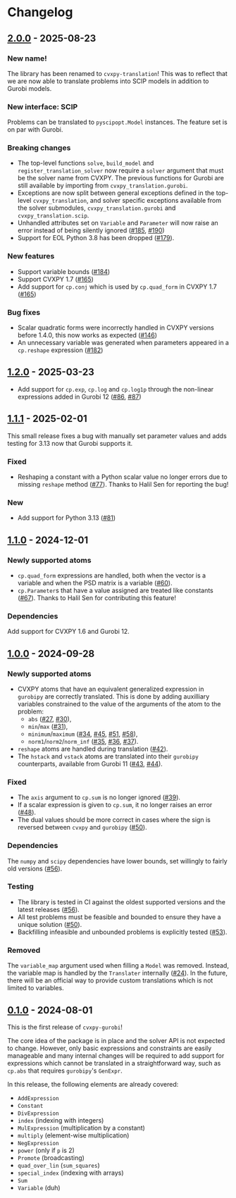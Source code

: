 # Changelog

## [2.0.0] - 2025-08-23

### New name!

The library has been renamed to `cvxpy-translation`! This was to reflect that we
are now able to translate problems into SCIP models in addition to Gurobi
models.

### New interface: SCIP

Problems can be translated to `pyscipopt.Model` instances. The feature set is on
par with Gurobi.

### Breaking changes

- The top-level functions `solve`, `build_model` and
  `register_translation_solver` now require a `solver` argument that must be the
  solver name from CVXPY. The previous functions for Gurobi are still available
  by importing from `cvxpy_translation.gurobi`.
- Exceptions are now split between general exceptions defined in the top-level
  `cvxpy_translation`, and solver specific exceptions available from the solver
  submodules, `cvxpy_translation.gurobi` and `cvxpy_translation.scip`.
- Unhandled attributes set on `Variable` and `Parameter` will now raise an error
  instead of being silently ignored
  ([#185](https://github.com/jonathanberthias/cvxpy-translation/pull/185),
  [#190](https://github.com/jonathanberthias/cvxpy-translation/pull/190))
- Support for EOL Python 3.8 has been dropped
  ([#179](https://github.com/jonathanberthias/cvxpy-translation/pull/179)).

### New features

- Support variable bounds
  ([#184](https://github.com/jonathanberthias/cvxpy-translation/pull/184))
- Support CVXPY 1.7
  ([#165](https://github.com/jonathanberthias/cvxpy-translation/pull/165))
- Add support for `cp.conj` which is used by `cp.quad_form` in CVXPY 1.7
  ([#165](https://github.com/jonathanberthias/cvxpy-translation/pull/165))

### Bug fixes

- Scalar quadratic forms were incorrectly handled in CVXPY versions before
  1.4.0, this now works as expected
  ([#146](https://github.com/jonathanberthias/cvxpy-translation/pull/146))
- An unnecessary variable was generated when parameters appeared in a
  `cp.reshape` expression
  ([#182](https://github.com/jonathanberthias/cvxpy-translation/pull/182))

## [1.2.0] - 2025-03-23

- Add support for `cp.exp`, `cp.log` and `cp.log1p` through the non-linear
  expressions added in Gurobi 12
  ([#86](https://github.com/jonathanberthias/cvxpy-translation/pull/86),
  [#87](https://github.com/jonathanberthias/cvxpy-translation/pull/87))

## [1.1.1] - 2025-02-01

This small release fixes a bug with manually set parameter values and adds
testing for 3.13 now that Gurobi supports it.

### Fixed

- Reshaping a constant with a Python scalar value no longer errors due to
  missing `reshape` method
  ([#77](https://github.com/jonathanberthias/cvxpy-translation/pull/77)). Thanks
  to Halil Sen for reporting the bug!

### New

- Add support for Python 3.13
  ([#81](https://github.com/jonathanberthias/cvxpy-translation/pull/81))

## [1.1.0] - 2024-12-01

### Newly supported atoms

- `cp.quad_form` expressions are handled, both when the vector is a variable and
  when the PSD matrix is a variable
  ([#60](https://github.com/jonathanberthias/cvxpy-translation/pull/60)).
- `cp.Parameter`s that have a value assigned are treated like constants
  ([#67](https://github.com/jonathanberthias/cvxpy-translation/pull/67)). Thanks
  to Halil Sen for contributing this feature!

### Dependencies

Add support for CVXPY 1.6 and Gurobi 12.

## [1.0.0] - 2024-09-28

### Newly supported atoms

- CVXPY atoms that have an equivalent generalized expression in `gurobipy` are
  correctly translated. This is done by adding auxilliary variables constrained
  to the value of the arguments of the atom to the problem:
  - `abs` ([#27](https://github.com/jonathanberthias/cvxpy-translation/pull/27),
    [#30](https://github.com/jonathanberthias/cvxpy-translation/pull/30)),
  - `min`/`max`
    ([#31](https://github.com/jonathanberthias/cvxpy-translation/pull/31)),
  - `minimum`/`maximum`
    ([#34](https://github.com/jonathanberthias/cvxpy-translation/pull/34),
    [#45](https://github.com/jonathanberthias/cvxpy-translation/pull/45),
    [#51](https://github.com/jonathanberthias/cvxpy-translation/pull/51),
    [#58](https://github.com/jonathanberthias/cvxpy-translation/pull/58)),
  - `norm1`/`norm2`/`norm_inf`
    ([#35](https://github.com/jonathanberthias/cvxpy-translation/pull/35),
    [#36](https://github.com/jonathanberthias/cvxpy-translation/pull/36),
    [#37](https://github.com/jonathanberthias/cvxpy-translation/pull/37)).
- `reshape` atoms are handled during translation
  ([#42](https://github.com/jonathanberthias/cvxpy-translation/pull/42)).
- The `hstack` and `vstack` atoms are translated into their `gurobipy`
  counterparts, available from Gurobi 11
  ([#43](https://github.com/jonathanberthias/cvxpy-translation/pull/43),
  [#44](https://github.com/jonathanberthias/cvxpy-translation/pull/44)).

### Fixed

- The `axis` argument to `cp.sum` is no longer ignored
  ([#39](https://github.com/jonathanberthias/cvxpy-translation/pull/39)).
- If a scalar expression is given to `cp.sum`, it no longer raises an error
  ([#48](https://github.com/jonathanberthias/cvxpy-translation/pull/48)).
- The dual values should be more correct in cases where the sign is reversed
  between `cvxpy` and `gurobipy`
  ([#50](https://github.com/jonathanberthias/cvxpy-translation/pull/50)).

### Dependencies

The `numpy` and `scipy` dependencies have lower bounds, set willingly to fairly
old versions
([#56](https://github.com/jonathanberthias/cvxpy-translation/pull/56)).

### Testing

- The library is tested in CI against the oldest supported versions and the
  latest releases
  ([#56](https://github.com/jonathanberthias/cvxpy-translation/pull/56)).
- All test problems must be feasible and bounded to ensure they have a unique
  solution
  ([#50](https://github.com/jonathanberthias/cvxpy-translation/pull/50)).
- Backfilling infeasible and unbounded problems is explicitly tested
  ([#53](https://github.com/jonathanberthias/cvxpy-translation/pull/53)).

### Removed

The `variable_map` argument used when filling a `Model` was removed. Instead,
the variable map is handled by the `Translater` internally
([#24](https://github.com/jonathanberthias/cvxpy-translation/pull/24)). In the
future, there will be an official way to provide custom translations which is
not limited to variables.

## [0.1.0] - 2024-08-01

This is the first release of `cvxpy-gurobi`!

The core idea of the package is in place and the solver API is not expected to
change. However, only basic expressions and constraints are easily manageable
and many internal changes will be required to add support for expressions which
cannot be translated in a straightforward way, such as `cp.abs` that requires
`gurobipy`'s `GenExpr`.

In this release, the following elements are already covered:

- `AddExpression`
- `Constant`
- `DivExpression`
- `index` (indexing with integers)
- `MulExpression` (multiplication by a constant)
- `multiply` (element-wise multiplication)
- `NegExpression`
- `power` (only if `p` is 2)
- `Promote` (broadcasting)
- `quad_over_lin` (`sum_squares`)
- `special_index` (indexing with arrays)
- `Sum`
- `Variable` (duh)

[0.1.0]:
  https://github.com/jonathanberthias/cvxpy-translation/compare/7d97aaf...v0.1.0
[1.0.0]:
  https://github.com/jonathanberthias/cvxpy-translation/compare/v0.1.0...v1.0.0
[1.1.0]:
  https://github.com/jonathanberthias/cvxpy-translation/compare/v1.0.0...v1.1.0
[1.1.1]:
  https://github.com/jonathanberthias/cvxpy-translation/compare/v1.1.0...v1.1.1
[1.2.0]:
  https://github.com/jonathanberthias/cvxpy-translation/compare/v1.1.1...v1.2.0
[2.0.0]:
  https://github.com/jonathanberthias/cvxpy-translation/compare/v1.2.0...v2.0.0
